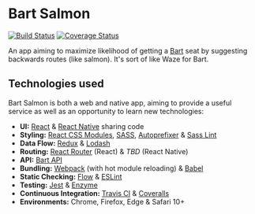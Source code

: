 # Bart Salmon

[![Build Status](https://travis-ci.org/benmvp/bart-salmon.svg?branch=master)](https://travis-ci.org/benmvp/bart-salmon)
[![Coverage Status](https://coveralls.io/repos/github/benmvp/bart-salmon/badge.svg?branch=master)](https://coveralls.io/github/benmvp/bart-salmon?branch=master)

An app aiming to maximize likelihood of getting a [Bart](http://www.bart.gov/) seat by suggesting backwards routes (like salmon). It's sort of like Waze for Bart.

## Technologies used

Bart Salmon is both a web and native app, aiming to provide a useful service as well as an opportunity to learn new technologies:

- **UI:** [React](https://facebook.github.io/react/) & [React Native](https://facebook.github.io/react-native/) sharing code
- **Styling:** [React CSS Modules](https://github.com/gajus/babel-plugin-react-css-modules), [SASS](http://sass-lang.com/), [Autoprefixer](https://github.com/postcss/autoprefixer) & [Sass Lint](https://github.com/sasstools/sass-lint)
- **Data Flow:** [Redux](http://redux.js.org/) & [Lodash](https://lodash.com/)
- **Routing:** [React Router](https://github.com/ReactTraining/react-router) (React) & _TBD_ (React Native)
- **API:** [Bart API](http://api.bart.gov/docs/overview/index.aspx)
- **Bundling:** [Webpack](https://webpack.github.io/) (with hot module reloading) & [Babel](http://babeljs.io/)
- **Static Checking:** [Flow](https://flowtype.org/) & [ESLint](http://eslint.org/)
- **Testing:** [Jest](https://facebook.github.io/jest/) & [Enzyme](https://github.com/airbnb/enzyme)
- **Continuous Integration:** [Travis CI](https://travis-ci.org/benmvp/bart-salmon) & [Coveralls](https://coveralls.io/github/benmvp/bart-salmon?branch=master) 
- **Environments:** Chrome, Firefox, Edge & Safari 10+
